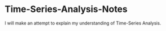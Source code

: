 # Time-Series-Analysis-Notes
I will make an attempt to explain my understanding of Time-Series Analysis. 
